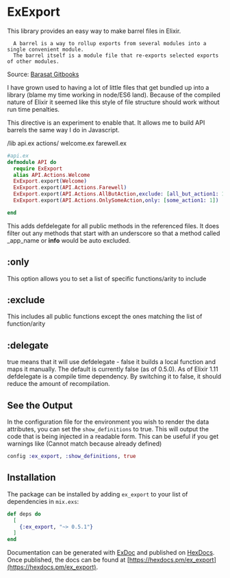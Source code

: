 # ExExport

 This library provides an easy way to make barrel files in Elixir.

      A barrel is a way to rollup exports from several modules into a single convenient module.
      The barrel itself is a module file that re-exports selected exports of other modules.
    
 Source: [Barasat Gitbooks](https://basarat.gitbook.io/typescript/main-1/barrel)

I have grown used to having a lot of little files that get bundled up into a library (blame my time working
in node/ES6 land).  Because of the compiled nature of Elixir it seemed like this style of file structure
should work without run time penalties.  

This directive is an experiment to enable that. It allows me to build API barrels the same way I do in
Javascript.

/lib
   api.ex
   actions/
       welcome.ex
       farewell.ex
       
       
```elixir
#api.ex
defmodule API do
  require ExExport
  alias API.Actions.Welcome
  ExExport.export(Welcome)
  ExExport.export(API.Actions.Farewell)
  ExExport.export(API.Actions.AllButAction,exclude: [all_but_action1: 1])
  ExExport.export(API.Actions.OnlySomeAction,only: [some_action1: 1])

end      
```

This adds defdelegate for all public methods in the referenced files. It does filter out
any methods that start with an underscore so that a method called _app_name or __info__  would be auto excluded.

## :only
This option allows you to set a list of specific functions/arity to include

## :exclude
This includes all public functions except the ones matching the list of function/arity

## :delegate
true means that it will use defdelegate - false it builds a local function and maps it manually.
The default is currently false (as of 0.5.0).  As of Elixir 1.11 defdelegate is a compile time dependency. 
By switching it to false, it should reduce the amount of recompilation.

## See the Output
In the configuration file for the environment you wish to render the
data attributes, you can set the `show_definitions`  to true. This
will output the code that is being injected in a readable form. This can be useful
if you get warnings like (Cannot match because already defined)

```elixir
config :ex_export, :show_definitions, true
  ```


## Installation

The package can be installed by adding `ex_export` to your list of dependencies in `mix.exs`:

```elixir
def deps do
  [
    {:ex_export, "~> 0.5.1"}
  ]
end
```

Documentation can be generated with [ExDoc](https://github.com/elixir-lang/ex_doc)
and published on [HexDocs](https://hexdocs.pm). Once published, the docs can
be found at [https://hexdocs.pm/ex_export](https://hexdocs.pm/ex_export).

